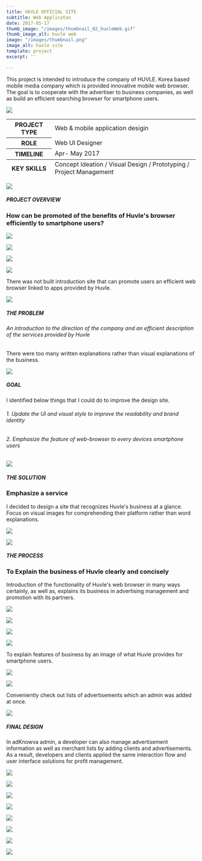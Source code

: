 ```yaml
---
title: HUVLE OFFICIAL SITE
subtitle: Web Applicaton
date: 2017-05-17
thumb_image: "/images/thumbnail_02_huvleWeb.gif"
thumb_image_alt: huvle web
image: "/images/thumbnail.png"
image_alt: huvle site
template: project
excerpt: ''

---
```

This project is intended to introduce the company of HUVLE. Korea based mobile media company which is provided innovative mobile web browser.  The goal is to cooperate with the advertiser to business companies, as well as build an efficient searching browser for smartphone users.

![](/images/empty_150.png)

<table>  
<thead>  
</thead>  
<tbody>  
<tr>  
<th>PROJECT TYPE</th>  
<td>Web & mobile application desigin</td>  
</tr>  
<tr>  
<th>ROLE</th>  
<td>Web UI Designer</td>  
</tr>  
<tr>  
<th>TIMELINE</th>  
<td>Apr- May 2017</td>  
</tr>  
</tbody>  
<tfoot>  
<tr>  
<th>KEY SKILLS</th>  
<td>Concept Ideation / Visual Design / Prototyping / Project Management</td>  
</tr>  
</tfoot>  
</table>

![](/images/empty_150.png)

##### PROJECT OVERVIEW

### How can be promoted of the benefits of Huvle's browser efficiently to smartphone users?

![](/images/empty_100.png)

![](/images/detail_02.png)

![](/images/detail_03.png)

![](/images/empty_100.png)

There was not built introduction site that can promote users an efficient web browser linked to apps provided by Huvle.

![](/images/empty_150.png)

##### THE PROBLEM

###### An introduction to the direction of the company and an efficient description of the services provided by Huvle

There were too many written explanations rather than visual explanations of the business. 

![](/images/empty_150.png)

##### GOAL

I identified below things that I could do to improve the design site.

###### 1. Update the UI and visual style to improve the readability and brand identity

###### 2. Emphasize the feature of web-browser to every devices smartphone users

![](/images/empty_150.png)

##### THE SOLUTION

### Emphasize a service

I decided to design a site that recognizes Huvle's business at a glance. Focus on visual images for comprehending their platform rather than word explanations.

![](/images/problem.gif)

![](/images/empty_150.png)

##### THE PROCESS

### To Explain the business of Huvle clearly and concisely

Introduction of the functionality of Huvle's web browser in many ways certainly, as well as, explains its business in advertising management and promotion with its partners.

![](/images/empty_100.png)

![](/images/process_01-1.png)

![](/images/empty_100.png)

![](/images/process_02-1.png)

To explain features of business by an image of what Huvle provides for smartphone users.

![](/images/empty_100.png)

![](/images/process_03-1.png)

Conveniently check out lists of advertisements which an admin was added at once.

![](/images/empty_150.png)

##### FINAL DESIGN

In adKnowva admin, a developer can also manage advertisement information as well as merchant lists by adding clients and advertisements. As a result, developers and clients applied the same interaction flow and user interface solutions for profit management.

![](/images/empty_100.png)

![](/images/final_01-1.gif)

![](/images/empty_100.png)

![](/images/final_02.gif)

![](/images/empty_100.png)

![](/images/final_03.gif)

![](/images/empty_100.png)

![](/images/final_04_2.gif)